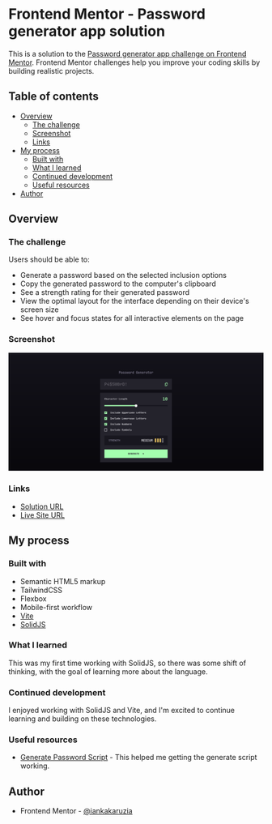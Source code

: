 # Frontend Mentor - Password generator app solution

This is a solution to the [Password generator app challenge on Frontend Mentor](https://www.frontendmentor.io/challenges/password-generator-app-Mr8CLycqjh). Frontend Mentor challenges help you improve your coding skills by building realistic projects.

## Table of contents

- [Overview](#overview)
  - [The challenge](#the-challenge)
  - [Screenshot](#screenshot)
  - [Links](#links)
- [My process](#my-process)
  - [Built with](#built-with)
  - [What I learned](#what-i-learned)
  - [Continued development](#continued-development)
  - [Useful resources](#useful-resources)
- [Author](#author)

## Overview

### The challenge

Users should be able to:

- Generate a password based on the selected inclusion options
- Copy the generated password to the computer's clipboard
- See a strength rating for their generated password
- View the optimal layout for the interface depending on their device's screen size
- See hover and focus states for all interactive elements on the page

### Screenshot

![](./screenshot.png)

### Links

- [Solution URL](https://github.com/iankakaruzia/password-generator-solid)
- [Live Site URL](https://password-generator-solid.vercel.app)

## My process

### Built with

- Semantic HTML5 markup
- TailwindCSS
- Flexbox
- Mobile-first workflow
- [Vite](https://vitejs.dev/)
- [SolidJS](https://www.solidjs.com/)

### What I learned

This was my first time working with SolidJS, so there was some shift of thinking, with the goal of learning more about the language.

### Continued development

I enjoyed working with SolidJS and Vite, and I'm excited to continue learning and building on these technologies.

### Useful resources

- [Generate Password Script](https://stackoverflow.com/a/68935403) - This helped me getting the generate script working.

## Author

- Frontend Mentor - [@iankakaruzia](https://www.frontendmentor.io/profile/iankakaruzia)

